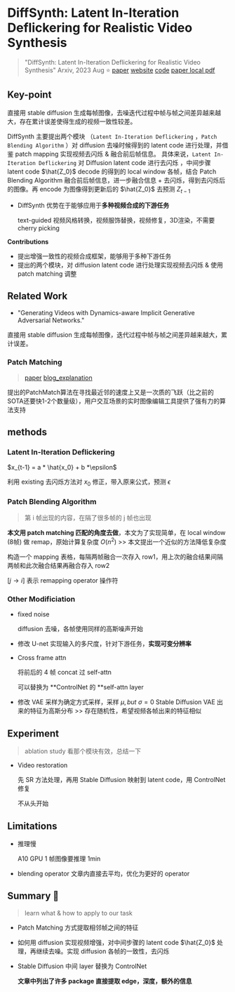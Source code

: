 # DiffSynth: Latent In-Iteration Deflickering for Realistic Video Synthesis

> "DiffSynth: Latent In-Iteration Deflickering for Realistic Video Synthesis" Arxiv, 2023 Aug :star:
> [paper](https://arxiv.org/abs/2308.03463) [website](https://anonymous456852.github.io/) [code](https://github.com/alibaba/EasyNLP/tree/master/diffusion/DiffSynth)
> [paper local pdf](./2023_08_Arxiv_DiffSynth--Latent-In-Iteration-Deflickering-for-Realistic-Video-Synthesis.pdf)

## **Key-point**

直接用 stable diffusion 生成每帧图像，去噪迭代过程中帧与帧之间差异越来越大，存在累计误差使得生成的视频一致性较差。

DiffSynth 主要提出两个模块 （`Latent In-Iteration Deflickering` ，`Patch Blending Algorithm` ）对 diffusion 去噪时候得到的 latent code 进行处理，并借鉴 patch mapping 实现视频去闪烁 & 融合前后帧信息。
具体来说，`Latent In-Iteration Deflickering` 对 Diffusion latent code 进行去闪烁 ，中间步骤 latent code $\hat{Z_0}$ decode 的得到的 local window 各帧，结合 Patch Blending Algorithm 融合前后帧信息，进一步融合信息 + 去闪烁，得到去闪烁后的图像。再 encode 为图像得到更新后的 $\hat{Z_0}$  去预测 $Z_{t-1}$ 

- DiffSynth 优势在于能够应用于**多种视频合成的下游任务**

  text-guided 视频风格转换，视频服饰替换，视频修复，3D渲染，不需要 cherry picking



**Contributions**

- 提出增强一致性的视频合成框架，能够用于多种下游任务
- 提出的两个模块，对 diffusion latent code 进行处理实现视频去闪烁 & 使用 patch matching 调整



## **Related Work**

- "Generating Videos with Dynamics-aware Implicit Generative Adversarial Networks."

直接用 stable diffusion 生成每帧图像，迭代过程中帧与帧之间差异越来越大，累计误差。



### Patch Matching

> [paper](https://www.cs.princeton.edu/courses/archive/fall12/cos526/papers/barnes09.pdf) [blog_explanation](https://zhuanlan.zhihu.com/p/377230002)

提出的PatchMatch算法在寻找最近邻的速度上又是一次质的飞跃（比之前的SOTA还要快1-2个数量级），用户交互场景的实时图像编辑工具提供了强有力的算法支持







## **methods**

### Latent In-Iteration Deflickering

$x_{t-1} = a * \hat{x_0} + b *\epsilon$

利用 existing 去闪烁方法对 $x_0$ 修正，带入原来公式，预测 $\epsilon$



### Patch Blending Algorithm

> 第 i 帧出现的内容，在隔了很多帧的 j 帧也出现

**本文用 patch matching 匹配的角度去做**，本文为了实现简单，在 local window (8帧) 做 remap，原始计算复杂度 $O(n^2)$ >> 本文提出一个近似的方法降低复杂度

构造一个 mapping 表格，每隔两帧融合一次存入 row1，用上次的融合结果间隔两帧和此次融合结果再融合存入 row2

$[j \to i]$ 表示 remapping operator 操作符



### Other Modificiation

- fixed noise

  diffusion 去噪，各帧使用同样的高斯噪声开始

- 修改 U-net 实现输入的多尺度，针对下游任务，**实现可变分辨率**

- Cross frame attn

  将前后的 4 帧 concat 过 self-attn

  可以替换为 **ControlNet 的 **self-attn layer

- 修改 VAE 采样为确定方式采样，采样 $\mu, but~\sigma=0$ 
  Stable Diffusion VAE 出来的特征为高斯分布 >> 存在随机性，希望视频各帧出来的特征相似





## **Experiment**

> ablation study 看那个模块有效，总结一下

- Video restoration

  先 SR 方法处理，再用 Stable Diffusion 映射到 latent code，用 ControlNet 修复

  不从头开始



## **Limitations**

- 推理慢

  A10 GPU 1 帧图像要推理 1min

- blending operator 文章内直接去平均，优化为更好的 operator



## **Summary :star2:**

> learn what & how to apply to our task

- Patch Matching 方式提取相邻帧之间的特征

- 如何用 diffusion 实现视频增强，对中间步骤的 latent code $\hat{Z_0}$ 处理，再继续去噪。实现 diffusion 各帧的一致性，去闪烁

- Stable Diffusion 中间 layer 替换为 ControlNet 

  **文章中列出了许多 package 直接提取 edge，深度，额外的信息**